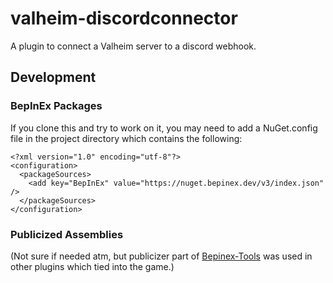 # valheim-discordconnector

A plugin to connect a Valheim server to a discord webhook.

## Development

### BepInEx Packages

If you clone this and try to work on it, you may need to add a NuGet.config file
in the project directory which contains the following:

```
<?xml version="1.0" encoding="utf-8"?>
<configuration>
  <packageSources>
    <add key="BepInEx" value="https://nuget.bepinex.dev/v3/index.json" />
  </packageSources>
</configuration>
```

### Publicized Assemblies

(Not sure if needed atm, but publicizer part of
[Bepinex-Tools](https://github.com/MrPurple6411/Bepinex-Tools) was used in other
plugins which tied into the game.)
